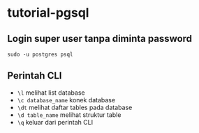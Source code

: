# tutorial-pgsql

## Login super user tanpa diminta password
`sudo -u postgres psql`

## Perintah CLI
- `\l` melihat list database
- `\c database_name` konek database
- `\dt` melihat daftar tables pada database
- `\d table_name` melihat struktur table
- `\q` keluar dari perintah CLI
